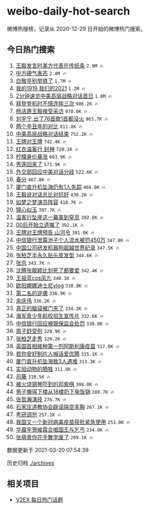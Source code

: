 # weibo-daily-hot-search

微博热搜榜，记录从 2020-12-29 日开始的微博热门搜索。

## 今日热门搜索

<!-- BEGIN -->

1. [王毅发言时美方代表在传纸条](https://s.weibo.com/weibo?q=%23%E7%8E%8B%E6%AF%85%E5%8F%91%E8%A8%80%E6%97%B6%E7%BE%8E%E6%96%B9%E4%BB%A3%E8%A1%A8%E5%9C%A8%E4%BC%A0%E7%BA%B8%E6%9D%A1%23&Refer=top) `2.9M 🔥`
1. [中方硬气表态](https://s.weibo.com/weibo?q=%23%E4%B8%AD%E6%96%B9%E7%A1%AC%E6%B0%94%E8%A1%A8%E6%80%81%23&Refer=top) `2.4M 🔥`
1. [白敬亭别举铁了](https://s.weibo.com/weibo?q=%23%E7%99%BD%E6%95%AC%E4%BA%AD%E5%88%AB%E4%B8%BE%E9%93%81%E4%BA%86%23&Refer=top) `1.7M 🔥`
1. [我的1919 我们的2021](https://s.weibo.com/weibo?q=%E6%88%91%E7%9A%841919%20%E6%88%91%E4%BB%AC%E7%9A%842021&Refer=top) `1.2M 🔥`
1. [2分钟速览中美高层战略对话首日](https://s.weibo.com/weibo?q=%232%E5%88%86%E9%92%9F%E9%80%9F%E8%A7%88%E4%B8%AD%E7%BE%8E%E9%AB%98%E5%B1%82%E6%88%98%E7%95%A5%E5%AF%B9%E8%AF%9D%E9%A6%96%E6%97%A5%23&Refer=top) `1.0M 🔥`
1. [拜登登机时不慎连摔三次](https://s.weibo.com/weibo?q=%E6%8B%9C%E7%99%BB%E7%99%BB%E6%9C%BA%E6%97%B6%E4%B8%8D%E6%85%8E%E8%BF%9E%E6%91%94%E4%B8%89%E6%AC%A1&Refer=top) `986.2K 🔥`
1. [杨洁篪王毅接受采访](https://s.weibo.com/weibo?q=%23%E6%9D%A8%E6%B4%81%E7%AF%AA%E7%8E%8B%E6%AF%85%E6%8E%A5%E5%8F%97%E9%87%87%E8%AE%BF%23&Refer=top) `970.0K 🔥`
1. [刘宇宁 出了76首歌1首都没火](https://s.weibo.com/weibo?q=%E5%88%98%E5%AE%87%E5%AE%81%20%E5%87%BA%E4%BA%8676%E9%A6%96%E6%AD%8C1%E9%A6%96%E9%83%BD%E6%B2%A1%E7%81%AB&Refer=top) `963.7K 🔥`
1. [两个辛丑年的对比](https://s.weibo.com/weibo?q=%23%E4%B8%A4%E4%B8%AA%E8%BE%9B%E4%B8%91%E5%B9%B4%E7%9A%84%E5%AF%B9%E6%AF%94%23&Refer=top) `811.8K 🔥`
1. [中美高层战略对话结束](https://s.weibo.com/weibo?q=%23%E4%B8%AD%E7%BE%8E%E9%AB%98%E5%B1%82%E6%88%98%E7%95%A5%E5%AF%B9%E8%AF%9D%E7%BB%93%E6%9D%9F%23&Refer=top) `752.2K 🔥`
1. [王牌对王牌](https://s.weibo.com/weibo?q=%E7%8E%8B%E7%89%8C%E5%AF%B9%E7%8E%8B%E7%89%8C&Refer=top) `742.4K 🔥`
1. [红衣温客行 封神](https://s.weibo.com/weibo?q=%E7%BA%A2%E8%A1%A3%E6%B8%A9%E5%AE%A2%E8%A1%8C%20%E5%B0%81%E7%A5%9E&Refer=top) `720.1K 🔥`
1. [柠檬身价暴涨](https://s.weibo.com/weibo?q=%23%E6%9F%A0%E6%AA%AC%E8%BA%AB%E4%BB%B7%E6%9A%B4%E6%B6%A8%23&Refer=top) `663.9K 🔥`
1. [秀莲回来了](https://s.weibo.com/weibo?q=%23%E7%A7%80%E8%8E%B2%E5%9B%9E%E6%9D%A5%E4%BA%86%23&Refer=top) `571.9K 🔥`
1. [外交部回应中美对话分歧](https://s.weibo.com/weibo?q=%23%E5%A4%96%E4%BA%A4%E9%83%A8%E5%9B%9E%E5%BA%94%E4%B8%AD%E7%BE%8E%E5%AF%B9%E8%AF%9D%E5%88%86%E6%AD%A7%23&Refer=top) `522.6K 🔥`
1. [春分](https://s.weibo.com/weibo?q=%E6%98%A5%E5%88%86&Refer=top) `467.8K 🔥`
1. [厦门直升机坠海仍有1人失踪](https://s.weibo.com/weibo?q=%E5%8E%A6%E9%97%A8%E7%9B%B4%E5%8D%87%E6%9C%BA%E5%9D%A0%E6%B5%B7%E4%BB%8D%E6%9C%891%E4%BA%BA%E5%A4%B1%E8%B8%AA&Refer=top) `466.0K 🔥`
1. [王毅说对话总比对抗好](https://s.weibo.com/weibo?q=%23%E7%8E%8B%E6%AF%85%E8%AF%B4%E5%AF%B9%E8%AF%9D%E6%80%BB%E6%AF%94%E5%AF%B9%E6%8A%97%E5%A5%BD%23&Refer=top) `430.2K 🔥`
1. [如梦之梦演员阵容](https://s.weibo.com/weibo?q=%23%E5%A6%82%E6%A2%A6%E4%B9%8B%E6%A2%A6%E6%BC%94%E5%91%98%E9%98%B5%E5%AE%B9%23&Refer=top) `418.7K 🔥`
1. [锦心似玉](https://s.weibo.com/weibo?q=%E9%94%A6%E5%BF%83%E4%BC%BC%E7%8E%89&Refer=top) `397.7K 🔥`
1. [温客行坠崖这一幕美到窒息](https://s.weibo.com/weibo?q=%23%E6%B8%A9%E5%AE%A2%E8%A1%8C%E5%9D%A0%E5%B4%96%E8%BF%99%E4%B8%80%E5%B9%95%E7%BE%8E%E5%88%B0%E7%AA%92%E6%81%AF%23&Refer=top) `392.8K 🔥`
1. [00后开始立遗嘱了](https://s.weibo.com/weibo?q=%2300%E5%90%8E%E5%BC%80%E5%A7%8B%E7%AB%8B%E9%81%97%E5%98%B1%E4%BA%86%23&Refer=top) `392.1K 🔥`
1. [王牌对王牌预告 山河令](https://s.weibo.com/weibo?q=%E7%8E%8B%E7%89%8C%E5%AF%B9%E7%8E%8B%E7%89%8C%E9%A2%84%E5%91%8A%20%E5%B1%B1%E6%B2%B3%E4%BB%A4&Refer=top) `391.0K 🔥`
1. [中信银行泄露池子个人流水被罚450万](https://s.weibo.com/weibo?q=%E4%B8%AD%E4%BF%A1%E9%93%B6%E8%A1%8C%E6%B3%84%E9%9C%B2%E6%B1%A0%E5%AD%90%E4%B8%AA%E4%BA%BA%E6%B5%81%E6%B0%B4%E8%A2%AB%E7%BD%9A450%E4%B8%87&Refer=top) `347.8K 🔥`
1. [中国公司研发机器狗超越世界纪录](https://s.weibo.com/weibo?q=%23%E4%B8%AD%E5%9B%BD%E5%85%AC%E5%8F%B8%E7%A0%94%E5%8F%91%E6%9C%BA%E5%99%A8%E7%8B%97%E8%B6%85%E8%B6%8A%E4%B8%96%E7%95%8C%E7%BA%AA%E5%BD%95%23&Refer=top) `347.5K 🔥`
1. [张柏芝半永久贴头皮发型](https://s.weibo.com/weibo?q=%23%E5%BC%A0%E6%9F%8F%E8%8A%9D%E5%8D%8A%E6%B0%B8%E4%B9%85%E8%B4%B4%E5%A4%B4%E7%9A%AE%E5%8F%91%E5%9E%8B%23&Refer=top) `344.6K 🔥`
1. [张京](https://s.weibo.com/weibo?q=%23%E5%BC%A0%E4%BA%AC%23&Refer=top) `343.7K 🔥`
1. [沈腾张靓颖比划死了都要爱](https://s.weibo.com/weibo?q=%E6%B2%88%E8%85%BE%E5%BC%A0%E9%9D%93%E9%A2%96%E6%AF%94%E5%88%92%E6%AD%BB%E4%BA%86%E9%83%BD%E8%A6%81%E7%88%B1&Refer=top) `342.4K 🔥`
1. [王祖蓝cos凤九](https://s.weibo.com/weibo?q=%23%E7%8E%8B%E7%A5%96%E8%93%9Dcos%E5%87%A4%E4%B9%9D%23&Refer=top) `340.1K 🔥`
1. [欧阳娜娜迪士尼vlog](https://s.weibo.com/weibo?q=%23%E6%AC%A7%E9%98%B3%E5%A8%9C%E5%A8%9C%E8%BF%AA%E5%A3%AB%E5%B0%BCvlog%23&Refer=top) `338.8K 🔥`
1. [第二名的逆袭](https://s.weibo.com/weibo?q=%E7%AC%AC%E4%BA%8C%E5%90%8D%E7%9A%84%E9%80%86%E8%A2%AD&Refer=top) `336.9K 🔥`
1. [余庆伟](https://s.weibo.com/weibo?q=%E4%BD%99%E5%BA%86%E4%BC%9F&Refer=top) `336.2K 🔥`
1. [真正的脑袋被门夹了](https://s.weibo.com/weibo?q=%E7%9C%9F%E6%AD%A3%E7%9A%84%E8%84%91%E8%A2%8B%E8%A2%AB%E9%97%A8%E5%A4%B9%E4%BA%86&Refer=top) `334.3K 🔥`
1. [海军青少年航校招生宣传片](https://s.weibo.com/weibo?q=%E6%B5%B7%E5%86%9B%E9%9D%92%E5%B0%91%E5%B9%B4%E8%88%AA%E6%A0%A1%E6%8B%9B%E7%94%9F%E5%AE%A3%E4%BC%A0%E7%89%87&Refer=top) `332.6K 🔥`
1. [中信银行回应被银保监会处罚](https://s.weibo.com/weibo?q=%E4%B8%AD%E4%BF%A1%E9%93%B6%E8%A1%8C%E5%9B%9E%E5%BA%94%E8%A2%AB%E9%93%B6%E4%BF%9D%E7%9B%91%E4%BC%9A%E5%A4%84%E7%BD%9A&Refer=top) `330.0K 🔥`
1. [周子舒受刑](https://s.weibo.com/weibo?q=%23%E5%91%A8%E5%AD%90%E8%88%92%E5%8F%97%E5%88%91%23&Refer=top) `329.9K 🔥`
1. [张柏芝走秀](https://s.weibo.com/weibo?q=%E5%BC%A0%E6%9F%8F%E8%8A%9D%E8%B5%B0%E7%A7%80&Refer=top) `329.2K 🔥`
1. [英国首相接种第一剂阿斯利康疫苗](https://s.weibo.com/weibo?q=%23%E8%8B%B1%E5%9B%BD%E9%A6%96%E7%9B%B8%E6%8E%A5%E7%A7%8D%E7%AC%AC%E4%B8%80%E5%89%82%E9%98%BF%E6%96%AF%E5%88%A9%E5%BA%B7%E7%96%AB%E8%8B%97%23&Refer=top) `317.0K 🔥`
1. [若你安好制片人喊话爱优腾](https://s.weibo.com/weibo?q=%23%E8%8B%A5%E4%BD%A0%E5%AE%89%E5%A5%BD%E5%88%B6%E7%89%87%E4%BA%BA%E5%96%8A%E8%AF%9D%E7%88%B1%E4%BC%98%E8%85%BE%23&Refer=top) `315.1K 🔥`
1. [厦门直升机坠海致3人遇难](https://s.weibo.com/weibo?q=%23%E5%8E%A6%E9%97%A8%E7%9B%B4%E5%8D%87%E6%9C%BA%E5%9D%A0%E6%B5%B7%E8%87%B43%E4%BA%BA%E9%81%87%E9%9A%BE%23&Refer=top) `313.3K 🔥`
1. [实验动物的牺牲](https://s.weibo.com/weibo?q=%23%E5%AE%9E%E9%AA%8C%E5%8A%A8%E7%89%A9%E7%9A%84%E7%89%BA%E7%89%B2%23&Refer=top) `311.8K 🔥`
1. [司藤](https://s.weibo.com/weibo?q=%E5%8F%B8%E8%97%A4&Refer=top) `310.5K 🔥`
1. [被火烧钢琴吓到的邓紫棋](https://s.weibo.com/weibo?q=%23%E8%A2%AB%E7%81%AB%E7%83%A7%E9%92%A2%E7%90%B4%E5%90%93%E5%88%B0%E7%9A%84%E9%82%93%E7%B4%AB%E6%A3%8B%23&Refer=top) `308.0K 🔥`
1. [男子懒得下楼从18楼扔下电饭锅](https://s.weibo.com/weibo?q=%23%E7%94%B7%E5%AD%90%E6%87%92%E5%BE%97%E4%B8%8B%E6%A5%BC%E4%BB%8E18%E6%A5%BC%E6%89%94%E4%B8%8B%E7%94%B5%E9%A5%AD%E9%94%85%23&Refer=top) `288.7K 🔥`
1. [张哲瀚演技](https://s.weibo.com/weibo?q=%23%E5%BC%A0%E5%93%B2%E7%80%9A%E6%BC%94%E6%8A%80%23&Refer=top) `276.7K 🔥`
1. [石家庄道教协会辟谣隔空丰胸](https://s.weibo.com/weibo?q=%E7%9F%B3%E5%AE%B6%E5%BA%84%E9%81%93%E6%95%99%E5%8D%8F%E4%BC%9A%E8%BE%9F%E8%B0%A3%E9%9A%94%E7%A9%BA%E4%B8%B0%E8%83%B8&Refer=top) `267.1K 🔥`
1. [考研调剂](https://s.weibo.com/weibo?q=%E8%80%83%E7%A0%94%E8%B0%83%E5%89%82&Refer=top) `257.1K 🔥`
1. [我国又一个新冠病毒疫苗获批紧急使用](https://s.weibo.com/weibo?q=%23%E6%88%91%E5%9B%BD%E5%8F%88%E4%B8%80%E4%B8%AA%E6%96%B0%E5%86%A0%E7%97%85%E6%AF%92%E7%96%AB%E8%8B%97%E8%8E%B7%E6%89%B9%E7%B4%A7%E6%80%A5%E4%BD%BF%E7%94%A8%23&Refer=top) `253.0K 🔥`
1. [华晨宇贺峻霖合唱国王与乞丐](https://s.weibo.com/weibo?q=%23%E5%8D%8E%E6%99%A8%E5%AE%87%E8%B4%BA%E5%B3%BB%E9%9C%96%E5%90%88%E5%94%B1%E5%9B%BD%E7%8E%8B%E4%B8%8E%E4%B9%9E%E4%B8%90%23&Refer=top) `234.0K 🔥`
1. [张萌青你花手舞学废了](https://s.weibo.com/weibo?q=%23%E5%BC%A0%E8%90%8C%E9%9D%92%E4%BD%A0%E8%8A%B1%E6%89%8B%E8%88%9E%E5%AD%A6%E5%BA%9F%E4%BA%86%23&Refer=top) `209.1K 🔥`

数据更新于 2021-03-20 07:54:39

<!-- END -->

历史归档 [./archives](./archives)

## 相关项目

- [V2EX 每日热门话题](https://github.com/boojack/v2ex-daily-hot-topic)
